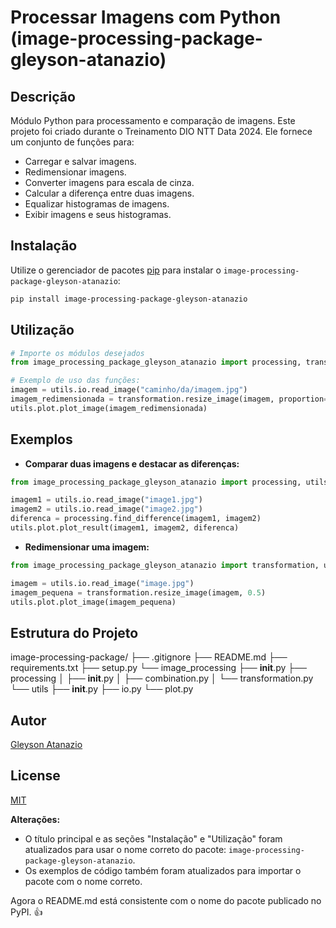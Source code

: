 # Processar Imagens com Python (image-processing-package-gleyson-atanazio)

## Descrição

Módulo Python para processamento e comparação de imagens. Este projeto foi criado durante o Treinamento DIO NTT Data 2024. Ele fornece um conjunto de funções para:

* Carregar e salvar imagens.
* Redimensionar imagens.
* Converter imagens para escala de cinza.
* Calcular a diferença entre duas imagens.
* Equalizar histogramas de imagens.
* Exibir imagens e seus histogramas.

## Instalação

Utilize o gerenciador de pacotes [pip](https://pip.pypa.io/en/stable/) para instalar o `image-processing-package-gleyson-atanazio`:

```bash
pip install image-processing-package-gleyson-atanazio


```

## Utilização

```python
# Importe os módulos desejados
from image_processing_package_gleyson_atanazio import processing, transformation, utils  

# Exemplo de uso das funções:
imagem = utils.io.read_image("caminho/da/imagem.jpg")
imagem_redimensionada = transformation.resize_image(imagem, proportion=0.5)
utils.plot.plot_image(imagem_redimensionada) 
```

## Exemplos

- **Comparar duas imagens e destacar as diferenças:**

```python
from image_processing_package_gleyson_atanazio import processing, utils

imagem1 = utils.io.read_image("image1.jpg")
imagem2 = utils.io.read_image("image2.jpg")
diferenca = processing.find_difference(imagem1, imagem2)
utils.plot.plot_result(imagem1, imagem2, diferenca)

```
- **Redimensionar uma imagem:**

```python
from image_processing_package_gleyson_atanazio import transformation, utils

imagem = utils.io.read_image("image.jpg")
imagem_pequena = transformation.resize_image(imagem, 0.5)
utils.plot.plot_image(imagem_pequena)


```

## Estrutura do Projeto


image-processing-package/
├── .gitignore
├── README.md
├── requirements.txt
├── setup.py
└── image_processing
    ├── __init__.py
    ├── processing
    │   ├── __init__.py
    │   ├── combination.py
    │   └── transformation.py
    └── utils
        ├── __init__.py
        ├── io.py
        └── plot.py





## Autor
[Gleyson Atanazio](https://github.com/atnzpe) 

## License
[MIT](https://choosealicense.com/licenses/mit/)



**Alterações:**

* O título principal e as seções "Instalação" e "Utilização" foram atualizados para usar o nome correto do pacote: `image-processing-package-gleyson-atanazio`.
* Os exemplos de código também foram atualizados para importar o pacote com o nome correto.

Agora o README.md está consistente com o nome do pacote publicado no PyPI. 👍 







